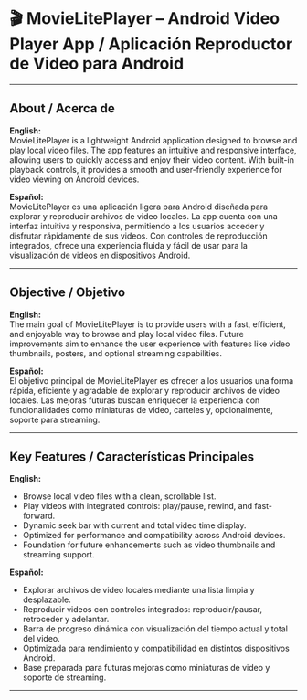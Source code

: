 # 🎬 MovieLitePlayer – Android Video Player App / Aplicación Reproductor de Video para Android

---

## **About / Acerca de**
**English:**  
MovieLitePlayer is a lightweight Android application designed to browse and play local video files. The app features an intuitive and responsive interface, allowing users to quickly access and enjoy their video content. With built-in playback controls, it provides a smooth and user-friendly experience for video viewing on Android devices.  

**Español:**  
MovieLitePlayer es una aplicación ligera para Android diseñada para explorar y reproducir archivos de video locales. La app cuenta con una interfaz intuitiva y responsiva, permitiendo a los usuarios acceder y disfrutar rápidamente de sus videos. Con controles de reproducción integrados, ofrece una experiencia fluida y fácil de usar para la visualización de videos en dispositivos Android.  

---

## **Objective / Objetivo**
**English:**  
The main goal of MovieLitePlayer is to provide users with a fast, efficient, and enjoyable way to browse and play local video files. Future improvements aim to enhance the user experience with features like video thumbnails, posters, and optional streaming capabilities.  

**Español:**  
El objetivo principal de MovieLitePlayer es ofrecer a los usuarios una forma rápida, eficiente y agradable de explorar y reproducir archivos de video locales. Las mejoras futuras buscan enriquecer la experiencia con funcionalidades como miniaturas de video, carteles y, opcionalmente, soporte para streaming.  

---

## **Key Features / Características Principales**
**English:**  
- Browse local video files with a clean, scrollable list.  
- Play videos with integrated controls: play/pause, rewind, and fast-forward.  
- Dynamic seek bar with current and total video time display.  
- Optimized for performance and compatibility across Android devices.  
- Foundation for future enhancements such as video thumbnails and streaming support.  

**Español:**  
- Explorar archivos de video locales mediante una lista limpia y desplazable.  
- Reproducir videos con controles integrados: reproducir/pausar, retroceder y adelantar.  
- Barra de progreso dinámica con visualización del tiempo actual y total del video.  
- Optimizada para rendimiento y compatibilidad en distintos dispositivos Android.  
- Base preparada para futuras mejoras como miniaturas de video y soporte de streaming.  

---

